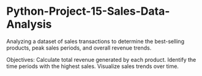 # Python-Project-15-Sales-Data-Analysis

Analyzing a dataset of sales transactions to determine the best-selling products, peak sales periods, and overall revenue trends.

Objectives:
Calculate total revenue generated by each product.
Identify the time periods with the highest sales.
Visualize sales trends over time.
